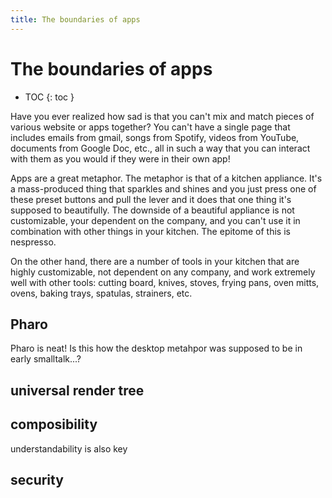 ```yaml
---
title: The boundaries of apps
---
```


# The boundaries of apps

* TOC
{: toc }

Have you ever realized how sad is that you can't mix and match pieces of various website or apps together? You can't have a single page that includes emails from gmail, songs from Spotify, videos from YouTube, documents from Google Doc, etc., all in such a way that you can interact with them as you would if they were in their own app!

Apps are a great metaphor. The metaphor is that of a kitchen appliance. It's a mass-produced thing that sparkles and shines and you just press one of these preset buttons and pull the lever and it does that one thing it's supposed to beautifully. The downside of a beautiful appliance is not customizable, your dependent on the company, and you can't use it in combination with other things in your kitchen. The epitome of this is nespresso. 

On the other hand, there are a number of tools in your kitchen that are highly customizable, not dependent on any company, and work extremely well with other tools: cutting board, knives, stoves, frying pans, oven mitts, ovens, baking trays, spatulas, strainers, etc.

## Pharo

Pharo is neat! Is this how the desktop metahpor was supposed to be in early smalltalk...?

## universal render tree 
## composibility

understandability is also key

## security




